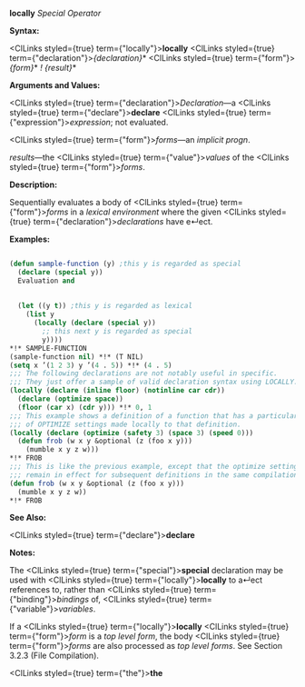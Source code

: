 **locally** *Special Operator* 



**Syntax:** 



<ClLinks styled={true} term={"locally"}><b>locally</b></ClLinks> <ClLinks styled={true} term={"declaration"}><i>\{declaration\}</i></ClLinks>\* <ClLinks styled={true} term={"form"}><i>\{form\}</i></ClLinks>\* *! \{result\}*\* 



**Arguments and Values:** 



<ClLinks styled={true} term={"declaration"}><i>Declaration</i></ClLinks>—a <ClLinks styled={true} term={"declare"}><b>declare</b></ClLinks> <ClLinks styled={true} term={"expression"}><i>expression</i></ClLinks>; not evaluated. 



<ClLinks styled={true} term={"form"}><i>forms</i></ClLinks>—an *implicit progn*. 



*results*—the <ClLinks styled={true} term={"value"}><i>values</i></ClLinks> of the <ClLinks styled={true} term={"form"}><i>forms</i></ClLinks>. 



**Description:** 



Sequentially evaluates a body of <ClLinks styled={true} term={"form"}><i>forms</i></ClLinks> in a *lexical environment* where the given <ClLinks styled={true} term={"declaration"}><i>declarations</i></ClLinks> have e↵ect. 



**Examples:**
```lisp

(defun sample-function (y) ;this y is regarded as special 
  (declare (special y)) 
  Evaluation and 
  
  
  (let ((y t)) ;this y is regarded as lexical 
    (list y 
	  (locally (declare (special y)) 
	    ;; this next y is regarded as special 
	    y)))) 
*!* SAMPLE-FUNCTION 
(sample-function nil) *!* (T NIL) 
(setq x ’(1 2 3) y ’(4 . 5)) *!* (4 . 5) 
;;; The following declarations are not notably useful in specific. 
;;; They just offer a sample of valid declaration syntax using LOCALLY. 
(locally (declare (inline floor) (notinline car cdr)) 
  (declare (optimize space)) 
  (floor (car x) (cdr y))) *!* 0, 1 
;;; This example shows a definition of a function that has a particular set 
;;; of OPTIMIZE settings made locally to that definition. 
(locally (declare (optimize (safety 3) (space 3) (speed 0))) 
  (defun frob (w x y &optional (z (foo x y))) 
    (mumble x y z w))) 
*!* FROB 
;;; This is like the previous example, except that the optimize settings 
;;; remain in effect for subsequent definitions in the same compilation unit. (declaim (optimize (safety 3) (space 3) (speed 0))) 
(defun frob (w x y &optional (z (foo x y))) 
  (mumble x y z w)) 
*!* FROB 

```
**See Also:** 



<ClLinks styled={true} term={"declare"}><b>declare</b></ClLinks> 



**Notes:** 



The <ClLinks styled={true} term={"special"}><b>special</b></ClLinks> declaration may be used with <ClLinks styled={true} term={"locally"}><b>locally</b></ClLinks> to a↵ect references to, rather than <ClLinks styled={true} term={"binding"}><i>bindings</i></ClLinks> of, <ClLinks styled={true} term={"variable"}><i>variables</i></ClLinks>. 



If a <ClLinks styled={true} term={"locally"}><b>locally</b></ClLinks> <ClLinks styled={true} term={"form"}><i>form</i></ClLinks> is a *top level form*, the body <ClLinks styled={true} term={"form"}><i>forms</i></ClLinks> are also processed as *top level forms*. See Section 3.2.3 (File Compilation). 







 



 



<ClLinks styled={true} term={"the"}><b>the</b></ClLinks> 




